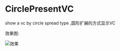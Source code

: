 # CirclePresentVC
show a vc by circle spread type ,圆形扩展的方式显示VC

效果图:

![效果](https://github.com/imkakaxi/CirclePresentVC/tree/master/image/Untitled.gif)
